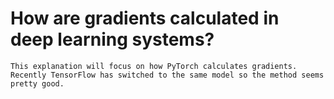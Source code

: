 # How are gradients calculated in deep learning systems?

```{note}
This explanation will focus on how PyTorch calculates gradients. Recently TensorFlow has switched to the same model so the method seems pretty good.
```
